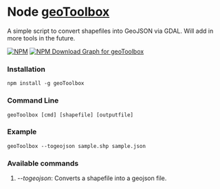 # Node [geoToolbox](https://www.npmjs.org/package/geoToolbox)

A simple script to convert shapefiles into GeoJSON via GDAL. Will add in more tools in the future.

[![NPM](https://nodei.co/npm/geoToolbox.png?downloadRank=true&downloads=true)](https://nodei.co/npm/geoToolbox.png?downloadRank=true&downloads=true)
[![NPM Download Graph for geoToolbox](https://nodei.co/npm-dl/geoToolbox.png?months=6&height=3)](https://npmjs.org/package/geoToolbox)

### Installation
```
npm install -g geoToolbox
```

### Command Line
```
geoToolbox [cmd] [shapefile] [outputfile]
```

### Example
```
geoToolbox --togeojson sample.shp sample.json
```

### Available commands

1. *--togeojson*: Converts a shapefile into a geojson file.
